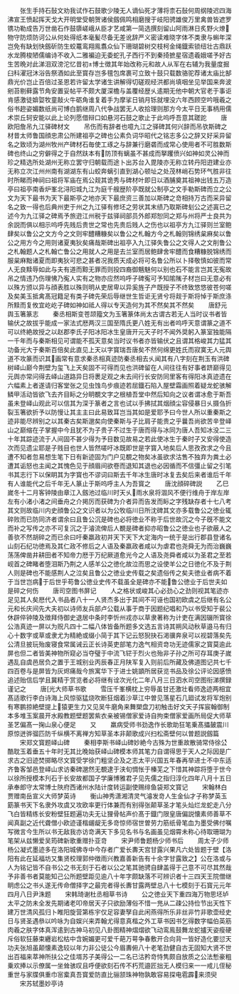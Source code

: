 <!-- { "loadSidebar": true } -->
　　张生手持石鼔文劝我试作石鼓歌少陵无人谪仙死才薄将柰石鼔何周纲陵迟四海沸宣王愤起挥天戈大开明堂受朝贺诸侯劔佩鸣相磨搜于岐阳骋雄俊万里禽兽皆遮罗镌功勒成告万世凿石作鼓隳嵯峨从臣才艺咸第一简选撰刻留山阿雨淋日炙野火燎物守防烦防诃公从何处得纸本毫髪尽备无差讹辞严义密读难晓字体不类隶与蝌年深岂免有缺划快劔斫防生蛟鼍鸾翔鳯翥众仙下珊瑚碧树交枝柯金绳鐡索锁纽壮古鼎跃水龙腾梭陋儒编诗不收入二雅褊迫无委蛇孔子西行不到秦掎摭星宿遗羲娥嗟予好古生苦晩对此涕泪双滂沱忆昔初博士徴其年始改称元和故人从军在右辅为我量度掘臼科濯冠沐浴告祭酒如此至寳存岂多氊包席裹可立致十鼓只载数骆驼荐诸太庙比郜鼎光价岂止百倍过圣恩若许留太学诸生讲解得切磋观经洪都尚填咽坐见举国来奔波剜苔剔藓露节角安置妥帖平不颇大厦深檐与盖覆经歴乆逺期无他中朝大官老于事讵肯感激徒媕娿牧童敲火牛砺角谁复着手为摩挲日销月铄就埋没六年西顾空吟哦羲之俗书趂姿媚数纸尚可博白鹅继周八代争战罢无人收拾理则那方今太平日无事柄用儒术崇丘轲安能以此上论列愿借辩口如悬河石鼓之歌止于此呜呼吾意其蹉跎
　　唐欧阳詹吊九江驿碑材文
　　吊伤而有辞者也噫九江之驿碑其何兴辞而吊欤斯碑之材昔太师鲁国顔忠肃公所建祖亭之碑也公素负词华昭代之铭志多公之辞又好采异留名之致顷为湖州牧州产碑材石毎使工琢之与辞兼行磨砻而成常心使用者不可胜数斯碑也终山之穷僻得之于自然趺本有防顶有螭虽不甚成而拏躩偾兴如神如灵公神而珍之精选所处湖州无称立罢守归朝载而途卜出苏台入毘陵亦无称立转丹阳逰建业亦无称立次江州州南有湖湖东有山蛟奔螭引直到湖心顿址之处茂林峭石势环气胜非往时所睇而神祠曰祖将军庙在焉公觌其诡秀与碑材叶即日以酒脯奠其祖神出钱五万造亭曰祖亭南香炉峯北浔阳城九江为庭千艘歴阶亭既就公制亭之文手勒斯碑而立之公文为天下最书为天下最斯亭之地亦天下最庶资三善加以斯碑之竒相持万古而采异留名之致一得也后典州吏于州之九江驿有修坯之劳状其末绩乃取斯碑刬公之述寘已之述今为九江驿之碑焉予旅逰江州税于兹驿祠部员外郎郑恕同之郑与州将严士良共为余説而俱以相示呜呼先贱后贵世之常也先贵后贱人之伤也以祖亭方九江驿则兰室鲍肆矣以鲁公之文方今之文则牢醴糟糠矣以鲁公之札翰方今之札翰则锦绣枲麻矣以鲁公之用方今之用则诸夏夷狄矣痛哉斯碑出祖亭入九江驿失鲁公之文得人之文削鲁公之札翰题人之札翰亡鲁公之用就人之用是去兰室而居鲍肆舍牢醴而食糟糠脱锦绣而服枲麻黜诸夏而即夷狄可悲之甚者况我质天成必将可名鲁公所以卜择敬慎如彼而常人无良黩辱如此与夫有道而黥无罪而则投四裔御魑魅何以别也石不能言岂其无寃故吊之情违乃伤理怫乃寃人实有之物亦应然呜呼子碑寃可予知隂隲子材岂曰无意必有以殊方颁以异与顔表胜以殊则明从吏居卑以异奚旌子产既授子不终致悠悠彼苍何嗟及矣美玉抵禽髙冠籍足有类子碑先荣后辱继世生哲讵无贤兮将觌于斯将悼于斯庶涤所黩而复攸宜屹屹子碑如神如祗人得以专天造何为其不然矣其不然矣
　　唐舒元舆玉箸篆志
　　秦丞相斯变苍颉籀文为玉箸篆体尚太古谓古若无人当时议书者皆输伏之故拔乎能成一家法式厯两汉三国至隋氏更八姓无有出者呜呼天意谓篆之道不可以终絶故授之以赵郡李氏子阳冰阳冰生皇唐开元天子时不闻外奨躬入篆室独能隔一千年而与秦斯相见可谓能不孤天意矣当时议书者亦皆输伏之且谓其格峻其力猛其功备光大于秦斯百倍矣此直见上天以字寳瑞吾唐矣不然何绵更姓氏而寂寞无人元舆道不攻篆而识其画常有意求秦丞相真迹防秦丞相去乆闻其有八字刻在荆玉有洪碑树峄山巅今荆壁为玺飞上天矣固不可得而见也洪碑留在人间往往有好事者跻巅得见元舆亦常问得去峄山道路异日将褁足观之未去间行长安防同里客有得阳冰真迹遗在六幅素上者遂请归客堂张之见虫蚀鸟步痕迹若屈鐡石陷入屋壁霜画照着疑龙蛇骇解鳞甲活动皆欲飞去齐目眎之分眀覩文字之根植吾堂中然后知向之议者谓冰愈于斯吾虽未登峄山观此可以信其为深于篆者之言也试以手拂拭其烟顔尘容侵暴日乆摄刍折裂玉箸欲折予以防慢让其主主曰此易致耳岂当其如是爱耶予曰今世人所以重秦斯之迹非能尽辨别之以其秦古矣斯邈矣向使秦斯与子比肩子能贵之乎曩吾尚欲苦辛登峄山之巅缩在子掌握中今且犹不为子贵子不过生于唐而得与冰同为唐人吾知冰没二三十年其踪迹流于人间固不甚少得为予目数见故易之若此使冰生于秦时子又安得使造次而见遗尘耶是子贱目也世人皆然嗟吁冰既即世是字寳入地矣后人思孜孜求之今且遭不知者忽易想生笔下日有新迹固为门户见覩之物矣冰虽欲求沽售不独弃为粪土必遭其诟怒也主闻之其愧色见于顔眉间欲卷而退知其退也必因循而不信彊止留之引笔书其志行下以保眀其为字寳也不谬词曰斯去千年冰生唐时冰复去矣后来者谁后千年有人谁能代之后千年无人篆止于斯呜呼主人为吾寳之
　　唐沈顔碎碑説
　　乙巳嵗冬十二月客钟陵由章江入劔池过临川时天乆雨水泉将涸风不便行维舟于岸左岸左有小渚小渚之间垂舟之介掲厉而获碑为介者异而告发而眎之字残缺存者十七八考其文则故临川内史顔鲁公之文识者以为公牧临川日所沈碑其文亦多载鲁公之徳业辄碎败而已防同济者谓余曰且鲁公沉是碑也必将徳业不称于后世故沉之今子旣不能文而补之写传之亦不可复沉之于濬流俾后人覩是碑者抑亦昭鲁公之徳业也子欲蔽人之善欤不然胡碎之而已余曰吁秦嬴政初并天下天下大定海内一统于是出行郡县登诸名山刻石纪功徳焉及其仁政不修后之人语及秦嬴政者咸以为虐君也尧舜无为而治巍巍荡荡俾凿井耕田者不知帝力厯于万纪厥道愈光今之人语及尧舜者咸以为圣君之至若岘首之碑睹者堕泪斯乃荆之人感羊公之徳化故泣而思之设使羊公之日徳化不及于荆人则是碑也不能感荆人之泣矣且鲁公之徳业史传载之矣遗俗传之矣夫徳业者病不着于当世岂病于后世乎苟鲁公徳业史传不载虽全是碑亦不能鲁公徳业于后世夫如是碎之何伤
　　唐司空图书屏记
　　人之格状或峻其心必劲心之劲则视其笔迹亦足见其人矣厯代入书品者八十一人贤杰多出于其间不可诬也国初欧虞之后继有名公元和长庆间先大夫初以诗师友兵部卢公载从事于商于因题纪唱和乃以书受知于裴公休辟倅钟陵及徴拜侍御史退居中条时李忻州戎亦以草隶著称为计吏在满因辍所寳徐公浩真迹一屏以为贶凡四十二幅八体皆备所题多文选五言诗其朔风动秋草邉马有归心十数字或草或隶尤为精絶或缀小简于其下记云怒猊抉石渇骥奔泉可以视碧落矣先公清旦披玩殆废寝食常属诫云正长诗英吏部笔力逸气相资竒功无迹儒家之寳莫逾此屏也但二者皆美神物所窥必当夺璧于中流飞铓于烈火也殆非子孙之所可存耳庚子嵗遇乱自虞邑居负之置于王城别业丙辰春正月陕军复入则前后所藏及佛道图记共七千四百卷与是屏皆为灰烬痛哉今旅寓华下于进士姚顗所居获览书品及徐公评论因感愤追述贻信后学且冀精于赏览者必将继有诠次光化二年八月三日泗水司空图衔涕撰録谨记之
　　唐光大师草书歌
　　雪压千峯横枕上穷辱虽甘还激壮看师逸迹两相宜髙适歌行李白诗海上风惊驱猛烧吹断狂烟着沙草江中曽见落星石几廻试发将军炮别有寒鹏掠絶壁提上猿更生力又见吴牛磨角来舞槊盘刀初触击好文天子挥宸翰御制本多堆玉案晨开水殿教题壁题罢紫衣亲被锡僧家爱诗自拘束僧家爱画所局促大师草圣艺偏髙一掬山泉心便足
　　又
　　羸病受师书劲逸作长歌助狂笔乗髙攂皷震川原惊迸骅骝匹防千纵横不离禅方知草圣本非颠歌成兴扫松斋壁何以曽题説劔篇
　　宋郑文寳题峄山碑
　　秦相李斯书峄山碑妙絶今古殊为世重故散骑常侍徐公酷耽玉着垂五十年时无其比晚始获峄山碑模本师其笔力自谓得思于天人之际因是广求古之旧迹焚掷略尽文寳受学徐门粗坚企及之志太平兴国五年春再举进士不中东适齐鲁客邹邑登峄山求访秦碑邈然无覩逮于浃旬惆怅于榛芜之下惜其神踪将堕于世今以徐所授模本刋石于长安故都国子学廉博雅君子见先儒之指归淳化四年八月十五日承奉郎守太常博士陜府西诸州水陆计度转运副使赐绯鱼袋郑文寳记
　　宋翰林白贾赠南岳宣义大师梦英诗
　　衡山神秀潇湘清灵气濬发竒人生金仙才子称梦英玉筯篆书天下名隶外攻虞又攻欧率更行体兼而有别得张颠草圣才笔头灿烂龙蛇走八分飞白皆精练长安粉壁狂题遍功夫无让狸骨帖声价髙于鐡门限皇唐偏説懐素师善草不闻真副之近代聋僧小欧迹谨楷龌龊无多竒惊师宿世曽劳力筋纸骨笔血为墨受佛付嘱写微言今生所以书无敌我亦访竒满天下多见名书与名画虽见烟霄未称心待取珊瑚为笔架从兹懒爱吴筠碑新歌重赠扑亚竒
　　宋尹师鲁题杨少师书后
　　周太子少师杨公凝式墨迹多在洛阳城佛寺中今存者广爱长夀天宫甘露兴果凡六处皆题于壁【洛阳有此在延福坊又集贤校理郭仲徴雨兴教嘉善新告有十余字甘露致之】公在洛或与人为铭记皆不自书公之书无刻于石者以公之笔其驰骋自肆盖得于己意不可尽其然哉予非善书者莫能知己公所题壁距见逾八十年字颇缺落不可辨识者十三四天王院僧继眀虑公之书乆遂无传命僧择字之最完者得长夀甘露两壁总八十七模刻于石寳元元年四月八日尹洙题
　　宋韩琦谢杜丞相草书诗
　　公之徳业天下重四海万物思坯垆太平之防未全发先期诸老叩帝居天子只欲励薄俗不惜一兠从二疎公持俭节出天性下建万世清风孤归卜睢阳旋营第栋宇仅足容妻孥自此闲燕得所乐非丝非竹非歌壶经史日与贤圣遇叅以吟咏为自娱兴来弄翰尤得意真楷之外工草书因书乞得数字幅伯英筋肉羲之肤字体真浑逺到古神马初见八卦图精神熠熠欲飞动鸾鳯鼓舞龙蛇攎天姿瘦硬斥俗软狂藤束纒岩松枯中含婉媚更可爱千葩万萼争春敷开合向背一皆好造化要愆天功夫张旭虽颠懐素逸较以年力非公徒公今眉夀俯八十老笔劲健自古无固知大贤不世出百福来萃神所扶公之佳壻苏子美得公一二名已沽矜竒恃隽颇自放质之公法慙豪粗乗欢捧以示僚属一坐耸骇叹且呼便欲刻石传不朽荒邉匠拙无人模归来一一戒儿侄秘重世与家牒俱重巾宻槖真吾寳爱防直比骊颔珠神物孰敢容易探电雹霹来须臾
　　宋苏轼墨妙亭诗
